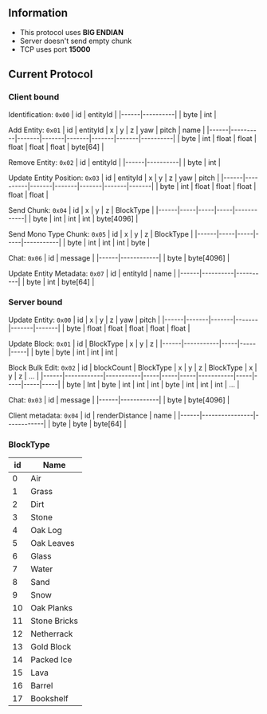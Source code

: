 ## Information
- This protocol uses **BIG ENDIAN**
- Server doesn't send empty chunk
- TCP uses port **15000**

## Current Protocol

### Client bound

Identification: `0x00`
| id   | entityId |
|------|----------|
| byte | int      |

Add Entity: `0x01`
| id   | entityId | x     | y     | z     | yaw   | pitch | name     |
|------|----------|-------|-------|-------|-------|-------|----------|
| byte | int      | float | float | float | float | float | byte[64] |

Remove Entity: `0x02`
| id   | entityId |
|------|----------|
| byte | int      |


Update Entity Position: `0x03`
| id   | entityId | x     | y     | z     | yaw   | pitch |
|------|----------|-------|-------|-------|-------|-------|
| byte | int      | float | float | float | float | float |

Send Chunk: `0x04`
| id   | x   | y   | z   | BlockType  |
|------|-----|-----|-----|------------|
| byte | int | int | int | byte[4096] |

Send Mono Type Chunk: `0x05`
| id   | x   | y   | z   | BlockType |
|------|-----|-----|-----|-----------|
| byte | int | int | int | byte      |

Chat: `0x06`
| id   | message    |
|------|------------|
| byte | byte[4096] |

Update Entity Metadata: `0x07`
| id   | entityId | name     |
|------|----------|----------|
| byte | int      | byte[64] |

### Server bound
Update Entity: `0x00`
| id   | x     | y     | z     | yaw   | pitch |
|------|-------|-------|-------|-------|-------|
| byte | float | float | float | float | float |

Update Block: `0x01`
| id   | BlockType | x   | y   | z   |
|------|-----------|-----|-----|-----|
| byte | byte      | int | int | int |

Block Bulk Edit: `0x02`
| id   | blockCount | BlockType | x   | y   | z   | BlockType | x   | y   | z   | ... |
|------|------------|-----------|-----|-----|-----|-----------|-----|-----|-----|-----|
| byte | Int        | byte      | int | int | int | byte      | int | int | int | ... |

Chat: `0x03`
| id   | message    |
|------|------------|
| byte | byte[4096] |

Client metadata: `0x04`
| id   | renderDistance | name       |
|------|----------------|------------|
| byte | byte           | byte[64]   |


### BlockType
| id | Name         |
|----|--------------|
| 0  | Air          |
| 1  | Grass        |
| 2  | Dirt         |
| 3  | Stone        |
| 4  | Oak Log      |
| 5  | Oak Leaves   |
| 6  | Glass        |
| 7  | Water        |
| 8  | Sand         |
| 9  | Snow         |
| 10 | Oak Planks   |
| 11 | Stone Bricks |
| 12 | Netherrack   |
| 13 | Gold Block   |
| 14 | Packed Ice   |
| 15 | Lava         |
| 16 | Barrel       |
| 17 | Bookshelf    |

